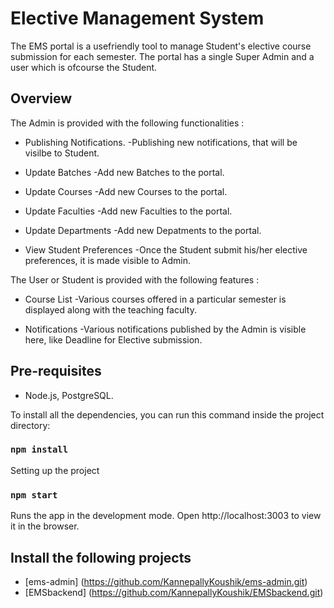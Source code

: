 # Elective Management System

The EMS portal is a usefriendly tool to manage Student's elective course submission for each semester. The portal has a single Super Admin and a user which is ofcourse the Student.

## Overview

The Admin is provided with the following functionalities :

- Publishing Notifications.
  -Publishing new notifications, that will be visilbe to Student.

- Update Batches
  -Add new Batches to the portal.

- Update Courses
  -Add new Courses to the portal.

- Update Faculties
  -Add new Faculties to the portal.

- Update Departments
  -Add new Depatments to the portal.

- View Student Preferences
  -Once the Student submit his/her elective preferences, it is made visible to Admin.

The User or Student is provided with the following features :

- Course List
  -Various courses offered in a particular semester is displayed along with the teaching faculty.

- Notifications
  -Various notifications published by the Admin is visible here, like Deadline for Elective submission.

## Pre-requisites

- Node.js, PostgreSQL.

To install all the dependencies, you can run this command inside the project directory:

### `npm install`

Setting up the project

### `npm start`

Runs the app in the development mode.
Open http://localhost:3003 to view it in the browser.

## Install the following projects

- [ems-admin] (https://github.com/KannepallyKoushik/ems-admin.git)
- [EMSbackend] (https://github.com/KannepallyKoushik/EMSbackend.git)
